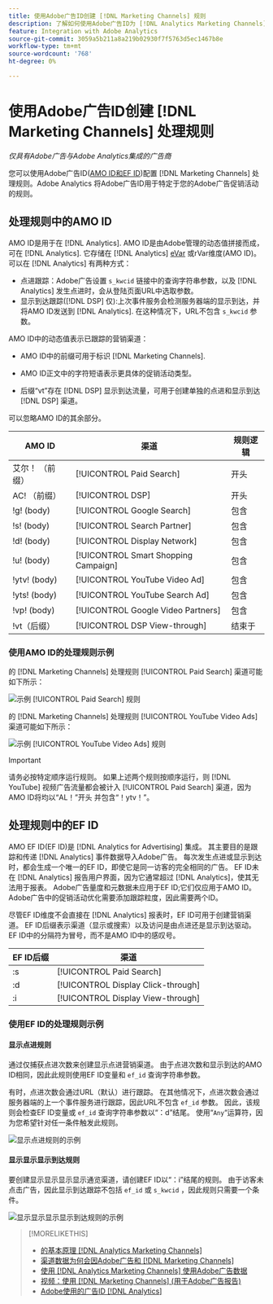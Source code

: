 ```yaml
---
title: 使用Adobe广告ID创建 [!DNL Marketing Channels] 规则
description: 了解如何使用Adobe广告ID为 [!DNL Analytics Marketing Channels].
feature: Integration with Adobe Analytics
source-git-commit: 3059a5b211a8a219b02930f7f5763d5ec1467b8e
workflow-type: tm+mt
source-wordcount: '768'
ht-degree: 0%

---
```


# 使用Adobe广告ID创建 [!DNL Marketing Channels] 处理规则

*仅具有Adobe广告与Adobe Analytics集成的广告商*

您可以使用Adobe广告ID([AMO ID和EF ID](../ids.md))配置 [!DNL Marketing Channels] 处理规则。Adobe Analytics 将Adobe广告ID用于特定于您的Adobe广告促销活动的规则。

## 处理规则中的AMO ID

AMO ID是用于在 [!DNL Analytics]. AMO ID是由Adobe管理的动态值拼接而成，可在 [!DNL Analytics]. 它存储在 [!DNL Analytics] [eVar](https://experienceleague.adobe.com/docs/analytics/components/dimensions/evar.html) 或rVar维度(AMO ID)。 可以在 [!DNL Analytics] 有两种方式：

* 点进跟踪：Adobe广告设置 `s_kwcid` 链接中的查询字符串参数，以及 [!DNL Analytics] 发生点进时，会从登陆页面URL中选取参数。
* 显示到达跟踪([!DNL DSP] 仅):上次事件服务会检测服务器端的显示到达，并将AMO ID发送到 [!DNL Analytics]. 在这种情况下，URL不包含 `s_kwcid` 参数。

AMO ID中的动态值表示已跟踪的营销渠道：

* AMO ID中的前缀可用于标识 [!DNL Marketing Channels].

* AMO ID正文中的字符短语表示更具体的促销活动类型。

* 后缀“vt”存在 [!DNL DSP] 显示到达流量，可用于创建单独的点进和显示到达 [!DNL DSP] 渠道。

可以忽略AMO ID的其余部分。

| AMO ID | 渠道 | 规则逻辑 |
|--------|---------|--------------------|
| 艾尔！ （前缀） | [!UICONTROL Paid Search] | 开头 |
| AC! （前缀） | [!UICONTROL DSP] | 开头 |
| !g! (body) | [!UICONTROL Google Search] | 包含 |
| !s! (body) | [!UICONTROL Search Partner] | 包含 |
| !d! (body) | [!UICONTROL Display Network] | 包含 |
| !u! (body) | [!UICONTROL Smart Shopping Campaign] | 包含 |
| !ytv! (body) | [!UICONTROL YouTube Video Ad] | 包含 |
| !yts! (body) | [!UICONTROL YouTube Search Ad] | 包含 |
| !vp! (body) | [!UICONTROL Google Video Partners] | 包含 |
| !vt（后缀） | [!UICONTROL DSP View-through] | 结束于 |

### 使用AMO ID的处理规则示例

的 [!DNL Marketing Channels] 处理规则 [!UICONTROL Paid Search] 渠道可能如下所示：

![示例 [!UICONTROL Paid Search] 规则](/help/integrations/assets/a4adc-mc-rule-paidsearch.png)

的 [!DNL Marketing Channels] 处理规则 [!UICONTROL YouTube Video Ads] 渠道可能如下所示：

![示例 [!UICONTROL YouTube Video Ads] 规则](/help/integrations/assets/a4adc-mc-rule-youtube-video.png)

>[!IMPORTANT]
>
> 请务必按特定顺序运行规则。 如果上述两个规则按顺序运行，则 [!DNL YouTube] 视频广告流量都会被计入 [!UICONTROL Paid Search] 渠道，因为AMO ID将均以“AL！”开头 并包含“！ytv！”。

## 处理规则中的EF ID

AMO EF ID(EF ID)是 [!DNL Analytics for Advertising] 集成。 其主要目的是跟踪和传递 [!DNL Analytics] 事件数据导入Adobe广告。 每次发生点进或显示到达时，都会生成一个唯一的EF ID，即使它是同一访客的完全相同的广告。 EF ID未在 [!DNL Analytics] 报告用户界面，因为它通常超过 [!DNL Analytics]，使其无法用于报表。 Adobe广告量度和元数据未应用于EF ID;它们仅应用于AMO ID。 Adobe广告中的促销活动优化需要添加跟踪粒度，因此需要两个ID。

尽管EF ID维度不会直接在 [!DNL Analytics] 报表时，EF ID可用于创建营销渠道。 EF ID后缀表示渠道（显示或搜索）以及访问是由点进还是显示到达驱动。 EF ID中的分隔符为冒号，而不是AMO ID中的感叹号。

| EF ID后缀 | 渠道 |
|-------|---------|
| :s | [!UICONTROL Paid Search] |
| :d | [!UICONTROL Display Click-through] |
| :i | [!UICONTROL Display View-through] |

### 使用EF ID的处理规则示例

#### 显示点进规则

通过仅捕获点进次数来创建显示点进营销渠道。 由于点进次数和显示到达的AMO ID相同，因此此规则使用EF ID变量和 `ef_id` 查询字符串参数。

有时，点进次数会通过URL（默认）进行跟踪。 在其他情况下，点进次数会通过服务器端的上一个事件服务进行跟踪，因此URL不包含 `ef_id` 参数。 因此，该规则会检查EF ID变量或 `ef_id` 查询字符串参数以“：d”结尾。 使用“`Any`“运算符，因为您希望针对任一条件触发此规则。

![显示点进规则的示例](/help/integrations/assets/a4adc-mc-rule-display-ct.png)

#### 显示显示显示到达规则

要创建显示显示显示显示通览渠道，请创建EF ID以“：i”结尾的规则。 由于访客未点击广告，因此显示到达跟踪不包括 `ef_id` 或 `s_kwcid` ，因此规则只需要一个条件。

![显示显示显示显示到达规则的示例](/help/integrations/assets/a4adc-mc-rule-display-vt.png)

>[!MORELIKETHIS]
>
>* [的基本原理 [!DNL Analytics Marketing Channels]](mc-overview.md)
>* [渠道数据为何会因Adobe广告和 [!DNL Marketing Channels]](mc-data-variances.md)
>* [使用 [!DNL Analytics Marketing Channels] 使用Adobe广告数据](mc-ac-data.md)
>* [视频：使用 [!DNL Marketing Channels] (用于Adobe广告报告)](https://experienceleague.adobe.com/docs/advertising-cloud-learn/tutorials/analytics/analytics-reporting-a4adc.html)
>* [Adobe使用的广告ID [!DNL Analytics]](/help/integrations/analytics/ids.md)

